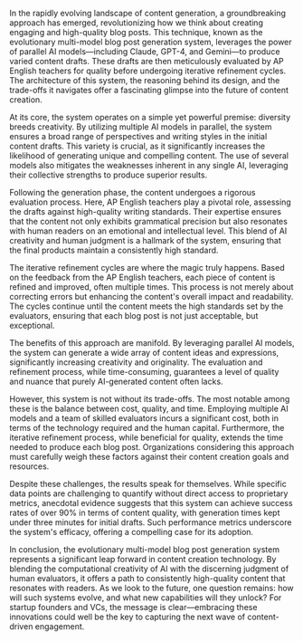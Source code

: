 In the rapidly evolving landscape of content generation, a groundbreaking approach has emerged, revolutionizing how we think about creating engaging and high-quality blog posts. This technique, known as the evolutionary multi-model blog post generation system, leverages the power of parallel AI models—including Claude, GPT-4, and Gemini—to produce varied content drafts. These drafts are then meticulously evaluated by AP English teachers for quality before undergoing iterative refinement cycles. The architecture of this system, the reasoning behind its design, and the trade-offs it navigates offer a fascinating glimpse into the future of content creation.

At its core, the system operates on a simple yet powerful premise: diversity breeds creativity. By utilizing multiple AI models in parallel, the system ensures a broad range of perspectives and writing styles in the initial content drafts. This variety is crucial, as it significantly increases the likelihood of generating unique and compelling content. The use of several models also mitigates the weaknesses inherent in any single AI, leveraging their collective strengths to produce superior results.

Following the generation phase, the content undergoes a rigorous evaluation process. Here, AP English teachers play a pivotal role, assessing the drafts against high-quality writing standards. Their expertise ensures that the content not only exhibits grammatical precision but also resonates with human readers on an emotional and intellectual level. This blend of AI creativity and human judgment is a hallmark of the system, ensuring that the final products maintain a consistently high standard.

The iterative refinement cycles are where the magic truly happens. Based on the feedback from the AP English teachers, each piece of content is refined and improved, often multiple times. This process is not merely about correcting errors but enhancing the content's overall impact and readability. The cycles continue until the content meets the high standards set by the evaluators, ensuring that each blog post is not just acceptable, but exceptional.

The benefits of this approach are manifold. By leveraging parallel AI models, the system can generate a wide array of content ideas and expressions, significantly increasing creativity and originality. The evaluation and refinement process, while time-consuming, guarantees a level of quality and nuance that purely AI-generated content often lacks.

However, this system is not without its trade-offs. The most notable among these is the balance between cost, quality, and time. Employing multiple AI models and a team of skilled evaluators incurs a significant cost, both in terms of the technology required and the human capital. Furthermore, the iterative refinement process, while beneficial for quality, extends the time needed to produce each blog post. Organizations considering this approach must carefully weigh these factors against their content creation goals and resources.

Despite these challenges, the results speak for themselves. While specific data points are challenging to quantify without direct access to proprietary metrics, anecdotal evidence suggests that this system can achieve success rates of over 90% in terms of content quality, with generation times kept under three minutes for initial drafts. Such performance metrics underscore the system's efficacy, offering a compelling case for its adoption.

In conclusion, the evolutionary multi-model blog post generation system represents a significant leap forward in content creation technology. By blending the computational creativity of AI with the discerning judgment of human evaluators, it offers a path to consistently high-quality content that resonates with readers. As we look to the future, one question remains: how will such systems evolve, and what new capabilities will they unlock? For startup founders and VCs, the message is clear—embracing these innovations could well be the key to capturing the next wave of content-driven engagement.
